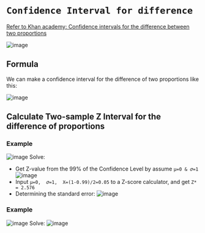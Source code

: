 # `Confidence Interval for difference`

[Refer to Khan academy: Confidence intervals for the difference between two proportions](https://www.khanacademy.org/math/ap-statistics/two-sample-inference/modal/v/confidence-intervals-for-the-difference-between-two-proportions)

![image](https://user-images.githubusercontent.com/14041622/45416940-9a5d3100-b6b3-11e8-8418-8994021d07a9.png)

## Formula
We can make a confidence interval for the difference of two proportions like this:

![image](https://user-images.githubusercontent.com/14041622/45417192-2e2efd00-b6b4-11e8-9b74-cb74c8742f64.png)

## Calculate Two-sample Z Interval for the difference of proportions

### Example
![image](https://user-images.githubusercontent.com/14041622/45417139-0f306b00-b6b4-11e8-99e0-dc4ff136de9c.png)
Solve:
- Get Z-value from the 99% of the Confidence Level by assume `μ=0 & 𝜎=1`
![image](https://user-images.githubusercontent.com/14041622/45417585-1ad06180-b6b5-11e8-94a2-beaf8e6c4da6.png)
- Input `μ=0,  𝜎=1,  X=(1-0.99)/2=0.05` to a Z-score calculator, and get `Z* = 2.576`
- Determining the standard error:
![image](https://user-images.githubusercontent.com/14041622/45417632-3471a900-b6b5-11e8-9e53-3d23647c29f6.png)


### Example
![image](https://user-images.githubusercontent.com/14041622/45433018-d907e100-b6dd-11e8-90ca-7951e87094e9.png)
Solve:
![image](https://user-images.githubusercontent.com/14041622/45433059-f6d54600-b6dd-11e8-8ac5-39ee55195c04.png)
